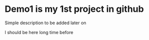 # Demo1 is my 1st project in github

Simple description to be added later on

I should be here long time before
